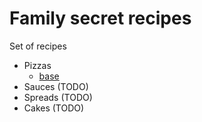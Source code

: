# Family secret recipes

Set of recipes

- Pizzas
   - [base](pizzas/base.md)
- Sauces (TODO)
- Spreads (TODO)
- Cakes (TODO)
